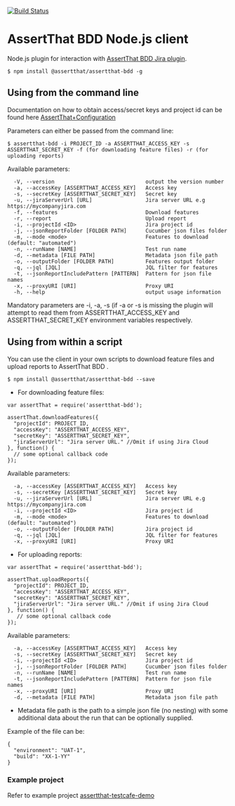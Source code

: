 [![Build Status](https://travis-ci.org/assertthat/assertthat-bdd-maven-plugin.svg?branch=master)](https://travis-ci.org/assertthat/assertthat-bdd-node)

# AssertThat BDD Node.js client

Node.js plugin for interaction with [AssertThat BDD Jira plugin](https://marketplace.atlassian.com/apps/1219033/assertthat-bdd-test-management-in-jira?hosting=cloud&tab=overview).

```
$ npm install @assertthat/assertthat-bdd -g
```

## Using from the command line

Documentation on how to obtain access/secret keys and project id can be found here [AssertThat+Configuration](https://assertthat.atlassian.net/wiki/spaces/ABTM/pages/725385217/AssertThat+Configuration)

Parameters can either be passed from the command line:

```
$ assertthat-bdd -i PROJECT_ID -a ASSERTTHAT_ACCESS_KEY -s ASSERTTHAT_SECRET_KEY -f (for downloading feature files) -r (for uploading reports)
```

Available parameters:
```
  -V, --version                             output the version number
  -a, --accessKey [ASSERTTHAT_ACCESS_KEY]   Access key
  -s, --secretKey [ASSERTTHAT_SECRET_KEY]   Secret key
  -u, --jiraServerUrl [URL]                 Jira server URL e.g https://mycompanyjira.com
  -f, --features                            Download features
  -r, --report                              Upload report
  -i, --projectId <ID>                      Jira project id
  -j, --jsonReportFolder [FOLDER PATH]      Cucumber json files folder
  -m, --mode <mode>                         Features to download (default: "automated")
  -n, --runName [NAME]                      Test run name
  -d, --metadata [FILE PATH]                Metadata json file path
  -o, --outputFolder [FOLDER PATH]          Features output folder
  -q, --jql [JQL]                           JQL filter for features
  -t, --jsonReportIncludePattern [PATTERN]  Pattern for json file names
  -x, --proxyURI [URI]                      Proxy URI
  -h, --help                                output usage information

```

Mandatory parameters are -i, -a, -s (if -a or -s is missing the plugin will attempt to read them from ASSERTTHAT_ACCESS_KEY and ASSERTTHAT_SECRET_KEY environment variables respectively.

## Using from within a script

You can use the client in your own scripts to download feature files and upload reports to AssertThat BDD .

```
$ npm install @assertthat/assertthat-bdd --save
```

* For downloading feature files:

```
var assertThat = require('assertthat-bdd');

assertThat.downloadFeatures({
  "projectId": PROJECT_ID,
  "accessKey": "ASSERTTHAT_ACCESS_KEY",
  "secretKey": "ASSERTTHAT_SECRET_KEY",
  "jiraServerUrl": "Jira server URL." //Omit if using Jira Cloud
}, function() {
  // some optional callback code
});
```

Available parameters:

```
  -a, --accessKey [ASSERTTHAT_ACCESS_KEY]   Access key
  -s, --secretKey [ASSERTTHAT_SECRET_KEY]   Secret key
  -u, --jiraServerUrl [URL]                 Jira server URL e.g https://mycompanyjira.com
  -i, --projectId <ID>                      Jira project id
  -m, --mode <mode>                         Features to download (default: "automated")
  -o, --outputFolder [FOLDER PATH]          Jira project id
  -q, --jql [JQL]                           JQL filter for features
  -x, --proxyURI [URI]                      Proxy URI
```

* For uploading reports:

```
var assertThat = require('assertthat-bdd');

assertThat.uploadReports({
  "projectId": PROJECT_ID,
  "accessKey": "ASSERTTHAT_ACCESS_KEY",
  "secretKey": "ASSERTTHAT_SECRET_KEY",
  "jiraServerUrl": "Jira server URL." //Omit if using Jira Cloud
}, function() {
   // some optional callback code
});
```

Available parameters:

```
  -a, --accessKey [ASSERTTHAT_ACCESS_KEY]   Access key
  -s, --secretKey [ASSERTTHAT_SECRET_KEY]   Secret key
  -i, --projectId <ID>                      Jira project id
  -j, --jsonReportFolder [FOLDER PATH]      Cucumber json files folder
  -n, --runName [NAME]                      Test run name
  -t, --jsonReportIncludePattern [PATTERN]  Pattern for json file names
  -x, --proxyURI [URI]                      Proxy URI
  -d, --metadata [FILE PATH]                Metadata json file path
```

* Metadata file path is the path to a  simple json file (no nesting) with some additional data about the run that can be optionally supplied. 

Example of the file can be: 

```
{
  "environment": "UAT-1",
  "build": "XX-1-YY"
}
```

### Example project 

Refer to example project [assertthat-testcafe-demo](https://github.com/assertthat/assertthat-testcafe-demo)
